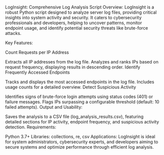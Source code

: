 LogInsight: Comprehensive Log Analysis Script
Overview:
LogInsight is a robust Python script designed to analyze server log files, providing critical insights into system activity and security. It caters to cybersecurity professionals and developers, helping to uncover patterns, monitor endpoint usage, and identify potential security threats like brute-force attacks.

Key Features:

Count Requests per IP Address

Extracts all IP addresses from the log file.
Analyzes and ranks IPs based on request frequency, displaying results in descending order.
Identify Frequently Accessed Endpoints

Tracks and displays the most accessed endpoints in the log file.
Includes usage counts for a detailed overview.
Detect Suspicious Activity

Identifies signs of brute-force login attempts using status codes (401) or failure messages.
Flags IPs surpassing a configurable threshold (default: 10 failed attempts).
Output and Usability:

Saves the analysis to a CSV file (log_analysis_results.csv), featuring detailed sections for IP activity, endpoint frequency, and suspicious activity detection.
Requirements:

Python 3.7+
Libraries: collections, re, csv
Applications:
LogInsight is ideal for system administrators, cybersecurity experts, and developers aiming to secure systems and optimize performance through efficient log analysis.

